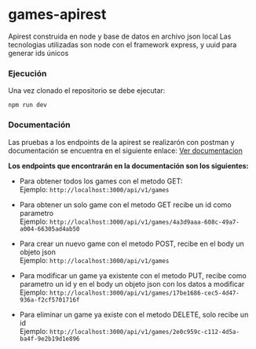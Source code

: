 # games-apirest
Apirest construida en node y base de datos en archivo json local
Las tecnologias utilizadas son node con el framework express, y uuid para generar ids únicos 

### Ejecución
Una vez clonado el repositorio se debe ejecutar:
```
npm run dev
```
### Documentación
Las pruebas a los endpoints de la apirest se realizarón con postman y documentación se encuentra en el siguiente enlace:
[Ver documentacion](https://documenter.getpostman.com/view/10697628/2s93CSpr9y)

__Los endpoints que encontrarán en la documentación son los siguientes:__ 

* Para obtener todos los games con el metodo GET:  
Ejemplo:
```http://localhost:3000/api/v1/games```

* Para obtener un solo game con el metodo GET recibe un id como parametro   
Ejemplo:
```http://localhost:3000/api/v1/games/4a3d9aaa-608c-49a7-a004-66305ad4ab50```

* Para crear un nuevo game con el metodo POST, recibe en el body un objeto json  
Ejemplo:
```http://localhost:3000/api/v1/games```

* Para modificar un game ya existente con el metodo PUT, recibe como parametro un id y en el body un objeto json con los datos a modificar  
Ejemplo:
```http://localhost:3000/api/v1/games/17be1686-cec5-4d47-936a-f2cf5701716f```

* Para eliminar un game ya existe con el metodo DELETE, solo recibe un id  
Ejemplo:
```http://localhost:3000/api/v1/games/2e0c959c-c112-4d5a-ba4f-9e2b19d1e896```

